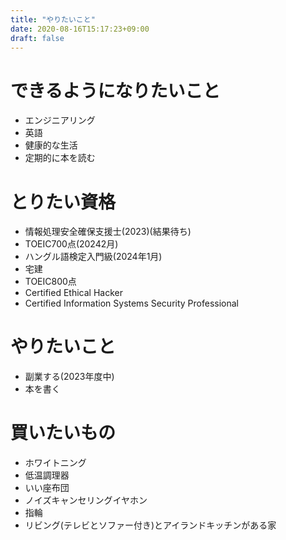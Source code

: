```yaml
---
title: "やりたいこと"
date: 2020-08-16T15:17:23+09:00
draft: false
---
```

<!--more-->
# できるようになりたいこと
- エンジニアリング
- 英語
- 健康的な生活
- 定期的に本を読む

# とりたい資格
- 情報処理安全確保支援士(2023)(結果待ち)
- TOEIC700点(20242月)
- ハングル語検定入門級(2024年1月)
- 宅建
- TOEIC800点
- Certified Ethical Hacker
- Certified Information Systems Security Professional

# やりたいこと
- 副業する(2023年度中)
- 本を書く

# 買いたいもの
- ホワイトニング
- 低温調理器
- いい座布団
- ノイズキャンセリングイヤホン
- 指輪
- リビング(テレビとソファー付き)とアイランドキッチンがある家
